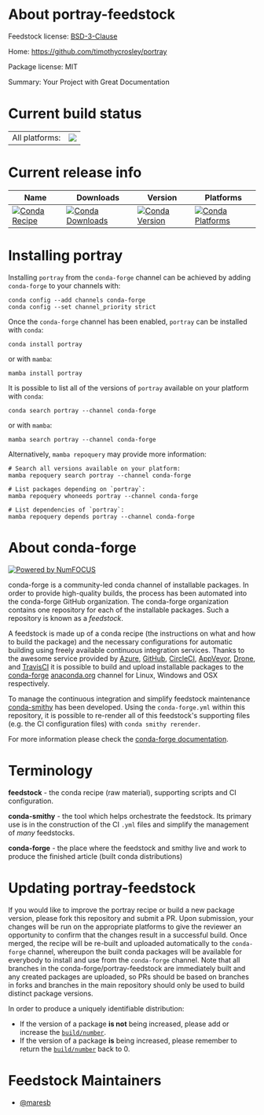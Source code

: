 About portray-feedstock
=======================

Feedstock license: [BSD-3-Clause](https://github.com/conda-forge/portray-feedstock/blob/main/LICENSE.txt)

Home: https://github.com/timothycrosley/portray

Package license: MIT

Summary: Your Project with Great Documentation

Current build status
====================


<table><tr><td>All platforms:</td>
    <td>
      <a href="https://dev.azure.com/conda-forge/feedstock-builds/_build/latest?definitionId=18375&branchName=main">
        <img src="https://dev.azure.com/conda-forge/feedstock-builds/_apis/build/status/portray-feedstock?branchName=main">
      </a>
    </td>
  </tr>
</table>

Current release info
====================

| Name | Downloads | Version | Platforms |
| --- | --- | --- | --- |
| [![Conda Recipe](https://img.shields.io/badge/recipe-portray-green.svg)](https://anaconda.org/conda-forge/portray) | [![Conda Downloads](https://img.shields.io/conda/dn/conda-forge/portray.svg)](https://anaconda.org/conda-forge/portray) | [![Conda Version](https://img.shields.io/conda/vn/conda-forge/portray.svg)](https://anaconda.org/conda-forge/portray) | [![Conda Platforms](https://img.shields.io/conda/pn/conda-forge/portray.svg)](https://anaconda.org/conda-forge/portray) |

Installing portray
==================

Installing `portray` from the `conda-forge` channel can be achieved by adding `conda-forge` to your channels with:

```
conda config --add channels conda-forge
conda config --set channel_priority strict
```

Once the `conda-forge` channel has been enabled, `portray` can be installed with `conda`:

```
conda install portray
```

or with `mamba`:

```
mamba install portray
```

It is possible to list all of the versions of `portray` available on your platform with `conda`:

```
conda search portray --channel conda-forge
```

or with `mamba`:

```
mamba search portray --channel conda-forge
```

Alternatively, `mamba repoquery` may provide more information:

```
# Search all versions available on your platform:
mamba repoquery search portray --channel conda-forge

# List packages depending on `portray`:
mamba repoquery whoneeds portray --channel conda-forge

# List dependencies of `portray`:
mamba repoquery depends portray --channel conda-forge
```


About conda-forge
=================

[![Powered by
NumFOCUS](https://img.shields.io/badge/powered%20by-NumFOCUS-orange.svg?style=flat&colorA=E1523D&colorB=007D8A)](https://numfocus.org)

conda-forge is a community-led conda channel of installable packages.
In order to provide high-quality builds, the process has been automated into the
conda-forge GitHub organization. The conda-forge organization contains one repository
for each of the installable packages. Such a repository is known as a *feedstock*.

A feedstock is made up of a conda recipe (the instructions on what and how to build
the package) and the necessary configurations for automatic building using freely
available continuous integration services. Thanks to the awesome service provided by
[Azure](https://azure.microsoft.com/en-us/services/devops/), [GitHub](https://github.com/),
[CircleCI](https://circleci.com/), [AppVeyor](https://www.appveyor.com/),
[Drone](https://cloud.drone.io/welcome), and [TravisCI](https://travis-ci.com/)
it is possible to build and upload installable packages to the
[conda-forge](https://anaconda.org/conda-forge) [anaconda.org](https://anaconda.org/)
channel for Linux, Windows and OSX respectively.

To manage the continuous integration and simplify feedstock maintenance
[conda-smithy](https://github.com/conda-forge/conda-smithy) has been developed.
Using the ``conda-forge.yml`` within this repository, it is possible to re-render all of
this feedstock's supporting files (e.g. the CI configuration files) with ``conda smithy rerender``.

For more information please check the [conda-forge documentation](https://conda-forge.org/docs/).

Terminology
===========

**feedstock** - the conda recipe (raw material), supporting scripts and CI configuration.

**conda-smithy** - the tool which helps orchestrate the feedstock.
                   Its primary use is in the construction of the CI ``.yml`` files
                   and simplify the management of *many* feedstocks.

**conda-forge** - the place where the feedstock and smithy live and work to
                  produce the finished article (built conda distributions)


Updating portray-feedstock
==========================

If you would like to improve the portray recipe or build a new
package version, please fork this repository and submit a PR. Upon submission,
your changes will be run on the appropriate platforms to give the reviewer an
opportunity to confirm that the changes result in a successful build. Once
merged, the recipe will be re-built and uploaded automatically to the
`conda-forge` channel, whereupon the built conda packages will be available for
everybody to install and use from the `conda-forge` channel.
Note that all branches in the conda-forge/portray-feedstock are
immediately built and any created packages are uploaded, so PRs should be based
on branches in forks and branches in the main repository should only be used to
build distinct package versions.

In order to produce a uniquely identifiable distribution:
 * If the version of a package **is not** being increased, please add or increase
   the [``build/number``](https://docs.conda.io/projects/conda-build/en/latest/resources/define-metadata.html#build-number-and-string).
 * If the version of a package **is** being increased, please remember to return
   the [``build/number``](https://docs.conda.io/projects/conda-build/en/latest/resources/define-metadata.html#build-number-and-string)
   back to 0.

Feedstock Maintainers
=====================

* [@maresb](https://github.com/maresb/)

